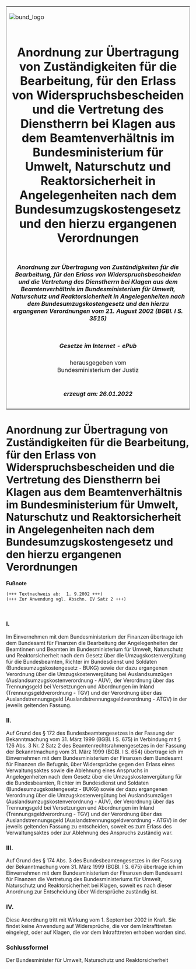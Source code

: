 <span id="DECKBLATT.html"></span>

<table border="0" frame="border" width="100%">

<tr valign="top">

<td align="left">

![bund\_logo](BfJ_2021_Web_de_de.gif)

</td>

<td align="right">

 

</td>

</tr>

<tr align="center" valign="middle">

<td colspan="2">

# Anordnung zur Übertragung von Zuständigkeiten für die Bearbeitung, für den Erlass von Widerspruchsbescheiden und die Vertretung des Dienstherrn bei Klagen aus dem Beamtenverhältnis im Bundesministerium für Umwelt, Naturschutz und Reaktorsicherheit in Angelegenheiten nach dem Bundesumzugskostengesetz und den hierzu ergangenen Verordnungen

</td>

</tr>

<tr align="center" valign="middle">

<td colspan="2">

##### Anordnung zur Übertragung von Zuständigkeiten für die Bearbeitung, für den Erlass von Widerspruchsbescheiden und die Vertretung des Dienstherrn bei Klagen aus dem Beamtenverhältnis im Bundesministerium für Umwelt, Naturschutz und Reaktorsicherheit in Angelegenheiten nach dem Bundesumzugskostengesetz und den hierzu ergangenen Verordnungen vom 21. August 2002 (BGBl. I S. 3515)

</td>

</tr>

<tr align="center" valign="middle">

<td colspan="2">

  
  

##### Gesetze im Internet - ePub  
  
herausgegeben vom  
Bundesministerium der Justiz

</td>

</tr>

<tr align="center" valign="bottom">

<td colspan="2">

  
  

##### erzeugt am: 26.01.2022

</td>

</tr>

</table>

<span id="BJNR351500002.html"></span>

# Anordnung zur Übertragung von Zuständigkeiten für die Bearbeitung, für den Erlass von Widerspruchsbescheiden und die Vertretung des Dienstherrn bei Klagen aus dem Beamtenverhältnis im Bundesministerium für Umwelt, Naturschutz und Reaktorsicherheit in Angelegenheiten nach dem Bundesumzugskostengesetz und den hierzu ergangenen Verordnungen

<div>

  
**Fußnote**

<div class="jnhtml">

<div>

<div class="jurAbsatz">

  

``` 
(+++ Textnachweis ab:  1. 9.2002 +++)
(+++ Zur Anwendung vgl. Abschn. IV Satz 2 +++)

 
```

</div>

</div>

</div>

</div>

<span id="BJNR351500002BJNE000100000.html"></span>

### I.  

<div>

<div class="jnhtml">

<div>

<div class="jurAbsatz">

Im Einvernehmen mit dem Bundesministerium der Finanzen übertrage ich dem
Bundesamt für Finanzen die Bearbeitung der Angelegenheiten der
Beamtinnen und Beamten im Bundesministerium für Umwelt, Naturschutz und
Reaktorsicherheit nach dem Gesetz über die Umzugskostenvergütung für die
Bundesbeamten, Richter im Bundesdienst und Soldaten
(Bundesumzugskostengesetz - BUKG) sowie der dazu ergangenen Verordnung
über die Umzugskostenvergütung bei Auslandsumzügen
(Auslandsumzugskostenverordnung - AUV), der Verordnung über das
Trennungsgeld bei Versetzungen und Abordnungen im Inland
(Trennungsgeldverordnung - TGV) und der Verordnung über das
Auslandstrennungsgeld (Auslandstrennungsgeldverordnung - ATGV) in der
jeweils geltenden Fassung.

</div>

</div>

</div>

</div>

<span id="BJNR351500002BJNE000200000.html"></span>

### II.  

<div>

<div class="jnhtml">

<div>

<div class="jurAbsatz">

Auf Grund des § 172 des Bundesbeamtengesetzes in der Fassung der
Bekanntmachung vom 31. März 1999 (BGBl. I S. 675) in Verbindung mit §
126 Abs. 3 Nr. 2 Satz 2 des Beamtenrechtsrahmengesetzes in der Fassung
der Bekanntmachung vom 31. März 1999 (BGBl. I S. 654) übertrage ich im
Einvernehmen mit dem Bundesministerium der Finanzen dem Bundesamt für
Finanzen die Befugnis, über Widersprüche gegen den Erlass eines
Verwaltungsaktes sowie die Ablehnung eines Anspruchs in Angelegenheiten
nach dem Gesetz über die Umzugskostenvergütung für die Bundesbeamten,
Richter im Bundesdienst und Soldaten (Bundesumzugskostengesetz - BUKG)
sowie der dazu ergangenen Verordnung über die Umzugskostenvergütung bei
Auslandsumzügen (Auslandsumzugskostenverordnung - AUV), der Verordnung
über das Trennungsgeld bei Versetzungen und Abordnungen im Inland
(Trennungsgeldverordnung - TGV) und der Verordnung über das
Auslandstrennungsgeld (Auslandstrennungsgeldverordnung - ATGV) in der
jeweils geltenden Fassung zu entscheiden, soweit es zum Erlass des
Verwaltungsaktes oder zur Ablehnung des Anspruchs zuständig war.

</div>

</div>

</div>

</div>

<span id="BJNR351500002BJNE000300000.html"></span>

### III.  

<div>

<div class="jnhtml">

<div>

<div class="jurAbsatz">

Auf Grund des § 174 Abs. 3 des Bundesbeamtengesetzes in der Fassung der
Bekanntmachung vom 31. März 1999 (BGBl. I S. 675) übertrage ich im
Einvernehmen mit dem Bundesministerium der Finanzen dem Bundesamt für
Finanzen die Vertretung des Bundesministeriums für Umwelt, Naturschutz
und Reaktorsicherheit bei Klagen, soweit es nach dieser Anordnung zur
Entscheidung über Widersprüche zuständig ist.

</div>

</div>

</div>

</div>

<span id="BJNR351500002BJNE000400000.html"></span>

### IV.  

<div>

<div class="jnhtml">

<div>

<div class="jurAbsatz">

Diese Anordnung tritt mit Wirkung vom 1. September 2002 in Kraft. Sie
findet keine Anwendung auf Widersprüche, die vor dem Inkrafttreten
eingelegt, oder auf Klagen, die vor dem Inkrafttreten erhoben worden
sind.

</div>

</div>

</div>

</div>

<span id="BJNR351500002BJNE000500000.html"></span>

### Schlussformel  

<div>

<div class="jnhtml">

<div>

<div class="jurAbsatz">

Der Bundesminister für Umwelt, Naturschutz und Reaktorsicherheit

</div>

</div>

</div>

</div>
